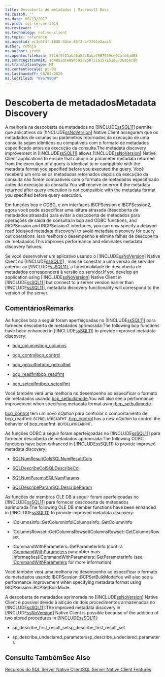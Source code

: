 ```yaml
---
title: Descoberta de metadados | Microsoft Docs
ms.custom: ''
ms.date: 06/13/2017
ms.prod: sql-server-2014
ms.reviewer: ''
ms.technology: native-client
ms.topic: reference
ms.assetid: ec3c0f4f-f838-43ce-85f2-cf2761e2aac5
author: rothja
ms.author: jroth
ms.openlocfilehash: 571df9f21ab46a53c8aba7907039ce02afd6ad05
ms.sourcegitcommit: ad4d92dce894592a259721a1571b1d8736abacdb
ms.translationtype: MT
ms.contentlocale: pt-BR
ms.lasthandoff: 08/04/2020
ms.locfileid: "87679909"
---
```

# <a name="metadata-discovery"></a><span data-ttu-id="22409-102">Descoberta de metadados</span><span class="sxs-lookup"><span data-stu-id="22409-102">Metadata Discovery</span></span>
  <span data-ttu-id="22409-103">A melhoria na descoberta de metadados no [!INCLUDE[ssSQL11](../../../includes/sssql11-md.md)] permite que aplicativos do [!INCLUDE[ssNoVersion](../../../includes/ssnoversion-md.md)] Native Client assegurem que os metadados de colunas ou parâmetros retornados da execução de uma consulta sejam idênticos ou compatíveis com o formato de metadados especificado antes da execução da consulta.</span><span class="sxs-lookup"><span data-stu-id="22409-103">The metadata discovery improvement in [!INCLUDE[ssSQL11](../../../includes/sssql11-md.md)] allows [!INCLUDE[ssNoVersion](../../../includes/ssnoversion-md.md)] Native Client applications to ensure that column or parameter metadata returned from the execution of a query is identical to or compatible with the metadata format you specified before you executed the query.</span></span> <span data-ttu-id="22409-104">Você receberá um erro se os metadados retornados depois da execução da consulta não forem compatíveis com o formato de metadados especificado antes da execução da consulta.</span><span class="sxs-lookup"><span data-stu-id="22409-104">You will receive an error if the metadata returned after query execution is not compatible with the metadata format you specified before query execution.</span></span>  
  
 <span data-ttu-id="22409-105">Em funções bcp e ODBC, e em interfaces IBCPSession e IBCPSession2, agora você pode especificar uma leitura atrasada (descoberta de metadados atrasada) para evitar a descoberta de metadados para operações de saída de consulta.</span><span class="sxs-lookup"><span data-stu-id="22409-105">In bcp and ODBC functions, and IBCPSession and IBCPSession2 interfaces, you can now specify a delayed read (delayed metadata discovery) to avoid metadata discovery for query out operations.</span></span> <span data-ttu-id="22409-106">Isso melhora o desempenho e elimina falhas de descoberta de metadados.</span><span class="sxs-lookup"><span data-stu-id="22409-106">This improves performance and eliminates metadata discovery failures.</span></span>  
  
 <span data-ttu-id="22409-107">Se você desenvolver um aplicativo usando o [!INCLUDE[ssNoVersion](../../../includes/ssnoversion-md.md)] Native Client no [!INCLUDE[ssSQL11](../../../includes/sssql11-md.md)] , mas se conectar a uma versão de servidor anterior ao [!INCLUDE[ssSQL11](../../../includes/sssql11-md.md)], a funcionalidade de descoberta de metadados corresponderá à versão do servidor.</span><span class="sxs-lookup"><span data-stu-id="22409-107">If you develop an application using [!INCLUDE[ssNoVersion](../../../includes/ssnoversion-md.md)] Native Client in [!INCLUDE[ssSQL11](../../../includes/sssql11-md.md)] but connect to a server version earlier than [!INCLUDE[ssSQL11](../../../includes/sssql11-md.md)], metadata discovery functionality will correspond to the version of the server.</span></span>  
  
## <a name="remarks"></a><span data-ttu-id="22409-108">Comentários</span><span class="sxs-lookup"><span data-stu-id="22409-108">Remarks</span></span>  
 <span data-ttu-id="22409-109">As funções bcp a seguir foram aperfeiçoadas no [!INCLUDE[ssSQL11](../../../includes/sssql11-md.md)] para fornecer descoberta de metadados aprimorada:</span><span class="sxs-lookup"><span data-stu-id="22409-109">The following bcp functions have been enhanced in [!INCLUDE[ssSQL11](../../../includes/sssql11-md.md)] to provide improved metadata discovery:</span></span>  
  
-   [<span data-ttu-id="22409-110">bcp_columns</span><span class="sxs-lookup"><span data-stu-id="22409-110">bcp_columns</span></span>](../../native-client-odbc-extensions-bulk-copy-functions/bcp-columns.md)  
  
-   [<span data-ttu-id="22409-111">bcp_control</span><span class="sxs-lookup"><span data-stu-id="22409-111">bcp_control</span></span>](../../native-client-odbc-extensions-bulk-copy-functions/bcp-control.md)  
  
-   [<span data-ttu-id="22409-112">bcp_getcolfmt</span><span class="sxs-lookup"><span data-stu-id="22409-112">bcp_getcolfmt</span></span>](../../native-client-odbc-extensions-bulk-copy-functions/bcp-getcolfmt.md)  
  
-   [<span data-ttu-id="22409-113">bcp_readfmt</span><span class="sxs-lookup"><span data-stu-id="22409-113">bcp_readfmt</span></span>](../../native-client-odbc-extensions-bulk-copy-functions/bcp-readfmt.md)  
  
-   [<span data-ttu-id="22409-114">bcp_setcolfmt</span><span class="sxs-lookup"><span data-stu-id="22409-114">bcp_setcolfmt</span></span>](../../native-client-odbc-extensions-bulk-copy-functions/bcp-setcolfmt.md)  
  
 <span data-ttu-id="22409-115">Você também verá uma melhoria no desempenho ao especificar o formato de metadados usando [bcp_setbulkmode](../../native-client-odbc-extensions-bulk-copy-functions/bcp-setbulkmode.md).</span><span class="sxs-lookup"><span data-stu-id="22409-115">You will also see a performance improvement when specifying metadata format using [bcp_setbulkmode](../../native-client-odbc-extensions-bulk-copy-functions/bcp-setbulkmode.md).</span></span>  
  
 <span data-ttu-id="22409-116">[bcp_control](../../native-client-odbc-extensions-bulk-copy-functions/bcp-control.md) tem um novo *eOption* para controlar o comportamento de bcp_readfmt: `BCPDELAYREADFMT` .</span><span class="sxs-lookup"><span data-stu-id="22409-116">[bcp_control](../../native-client-odbc-extensions-bulk-copy-functions/bcp-control.md) has a new *eOption* to control the behavior of bcp_readfmt: `BCPDELAYREADFMT`.</span></span>  
  
 <span data-ttu-id="22409-117">As funções ODBC a seguir foram aperfeiçoadas no [!INCLUDE[ssSQL11](../../../includes/sssql11-md.md)] para fornecer descoberta de metadados aprimorada:</span><span class="sxs-lookup"><span data-stu-id="22409-117">The following ODBC functions have been enhanced in [!INCLUDE[ssSQL11](../../../includes/sssql11-md.md)] to provide improved metadata discovery:</span></span>  
  
-   [<span data-ttu-id="22409-118">SQLNumResultCols</span><span class="sxs-lookup"><span data-stu-id="22409-118">SQLNumResultCols</span></span>](../../native-client-odbc-api/sqlnumresultcols.md)  
  
-   [<span data-ttu-id="22409-119">SQLDescribeCol</span><span class="sxs-lookup"><span data-stu-id="22409-119">SQLDescribeCol</span></span>](../../native-client-odbc-api/sqldescribecol.md)  
  
-   [<span data-ttu-id="22409-120">SQLNumParams</span><span class="sxs-lookup"><span data-stu-id="22409-120">SQLNumParams</span></span>](../../native-client-odbc-api/sqlnumparams.md)  
  
-   [<span data-ttu-id="22409-121">SQLDescribeParam</span><span class="sxs-lookup"><span data-stu-id="22409-121">SQLDescribeParam</span></span>](../../native-client-odbc-api/sqldescribeparam.md)  
  
 <span data-ttu-id="22409-122">As funções de membros OLE DB a seguir foram aperfeiçoadas no [!INCLUDE[ssSQL11](../../../includes/sssql11-md.md)] para fornecer descoberta de metadados aprimorada:</span><span class="sxs-lookup"><span data-stu-id="22409-122">The following OLE DB member functions have been enhanced in [!INCLUDE[ssSQL11](../../../includes/sssql11-md.md)] to provide improved metadata discovery:</span></span>  
  
-   <span data-ttu-id="22409-123">IColumnsInfo::GetColumnInfo</span><span class="sxs-lookup"><span data-stu-id="22409-123">IColumnsInfo::GetColumnInfo</span></span>  
  
-   <span data-ttu-id="22409-124">IColumnsRowset::GetColumnsRowset</span><span class="sxs-lookup"><span data-stu-id="22409-124">IColumnsRowset::GetColumnsRowset</span></span>  
  
-   <span data-ttu-id="22409-125">ICommandWithParameters::GetParameterInfo (confira [ICommandWithParameters](../../native-client-ole-db-interfaces/icommandwithparameters.md) para obter mais informações)</span><span class="sxs-lookup"><span data-stu-id="22409-125">ICommandWithParameters::GetParameterInfo (see [ICommandWithParameters](../../native-client-ole-db-interfaces/icommandwithparameters.md) for more information)</span></span>  
  
 <span data-ttu-id="22409-126">Você também verá uma melhoria no desempenho ao especificar o formato de metadados usando IBCPSession::BCPSetBulkMode</span><span class="sxs-lookup"><span data-stu-id="22409-126">You will also see a performance improvement when specifying metadata format using IBCPSession::BCPSetBulkMode</span></span>  
  
 <span data-ttu-id="22409-127">A descoberta de metadados aprimorada no [!INCLUDE[ssNoVersion](../../../includes/ssnoversion-md.md)] Native Client é possível devido à adição de dois procedimentos armazenados no [!INCLUDE[ssSQL11](../../../includes/sssql11-md.md)]:</span><span class="sxs-lookup"><span data-stu-id="22409-127">The improved metadata discovery in [!INCLUDE[ssNoVersion](../../../includes/ssnoversion-md.md)] Native Client is possible because of the addition of two stored procedures in [!INCLUDE[ssSQL11](../../../includes/sssql11-md.md)]:</span></span>  
  
-   <span data-ttu-id="22409-128">sp_describe_first_result_set</span><span class="sxs-lookup"><span data-stu-id="22409-128">sp_describe_first_result_set</span></span>  
  
-   <span data-ttu-id="22409-129">sp_describe_undeclared_parameters</span><span class="sxs-lookup"><span data-stu-id="22409-129">sp_describe_undeclared_parameters</span></span>  
  
## <a name="see-also"></a><span data-ttu-id="22409-130">Consulte Também</span><span class="sxs-lookup"><span data-stu-id="22409-130">See Also</span></span>  
 [<span data-ttu-id="22409-131">Recursos do SQL Server Native Client</span><span class="sxs-lookup"><span data-stu-id="22409-131">SQL Server Native Client Features</span></span>](sql-server-native-client-features.md)  
  
  
